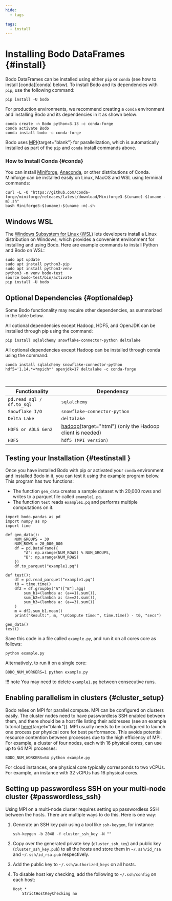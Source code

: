 ```yaml
---
hide:
  - tags

tags:
  - install
---
```

# Installing Bodo DataFrames {#install}

Bodo DataFrames can be installed using either `pip` or `conda` (see how to install [conda][conda] below).
To install Bodo and its dependencies with `pip`, use the following command:

```console
pip install -U bodo
```

For production environments, we recommend creating a `conda` environment and installing
Bodo and its dependencies in it as shown below:

```console
conda create -n Bodo python=3.13 -c conda-forge
conda activate Bodo
conda install bodo -c conda-forge
```

Bodo uses [MPI](https://en.wikipedia.org/wiki/Message_Passing_Interface){target="blank"}
for parallelization, which is automatically installed as part of the
`pip` and `conda` install commands above.


### How to Install Conda {#conda}

You can install [Miniforge](https://github.com/conda-forge/miniforge),
[Anaconda](https://www.anaconda.com/download), or other distributions of Conda. Miniforge can be installed easily
on Linux, MacOS and WSL using terminal commands:

```shell
curl -L -O "https://github.com/conda-forge/miniforge/releases/latest/download/Miniforge3-$(uname)-$(uname -m).sh"
bash Miniforge3-$(uname)-$(uname -m).sh
```


## Windows WSL

The [Windows Subsystem for Linux (WSL)](https://learn.microsoft.com/en-us/windows/wsl/install) lets developers install a Linux distribution
on Windows, which provides a convenient environment for installing and using Bodo.
Here are example commands to install Python and Bodo on WSL:

```shell
sudo apt update
sudo apt install python3-pip
sudo apt install python3-venv
python3 -m venv bodo-test
source bodo-test/bin/activate
pip install -U bodo
```

## Optional Dependencies {#optionaldep}

Some Bodo functionality may require other dependencies, as summarized in
the table below.

All optional dependencies except Hadoop, HDF5, and OpenJDK can be installed through pip using the command:

```console
pip install sqlalchemy snowflake-connector-python deltalake
```

All optional dependencies except Hadoop can be
installed through conda using the command:

```console
conda install sqlalchemy snowflake-connector-python hdf5='1.14.*=*mpich*' openjdk=17 deltalake -c conda-forge
```


<br/>
<center>

| Functionality            |   Dependency
|--------------------------|------------------------------------------------------------------------------------
|`pd.read_sql / df.to_sql` |`sqlalchemy`
|`Snowflake I/O`           |`snowflake-connector-python`
|`Delta Lake`              |`deltalake`
|`HDFS or ADLS Gen2`       |[hadoop](http://hadoop.apache.org/docs/stable/){target="html"} (only the Hadoop client is needed)
|`HDF5`                    |`hdf5 (MPI version)`

</center>

## Testing your Installation {#testinstall }

Once you have installed Bodo with pip or activated your `conda` environment and installed Bodo in
it, you can test it using the example program below. This program has
two functions:

-   The function `gen_data` creates a sample dataset with 20,000 rows
    and writes to a parquet file called `example1.pq`.
-   The function `test` reads `example1.pq` and performs multiple
    computations on it.

``` python3
import bodo.pandas as pd
import numpy as np
import time

def gen_data():
    NUM_GROUPS = 30
    NUM_ROWS = 20_000_000
    df = pd.DataFrame({
        "A": np.arange(NUM_ROWS) % NUM_GROUPS,
        "B": np.arange(NUM_ROWS)
    })
    df.to_parquet("example1.pq")

def test():
    df = pd.read_parquet("example1.pq")
    t0 = time.time()
    df2 = df.groupby("A")["B"].agg(
        sum_b1=(lambda a: (a==1).sum()),
        sum_b2=(lambda a: (a==2).sum()),
        sum_b3=(lambda a: (a==3).sum())
    )
    m = df2.sum_b1.mean()
    print("Result:", m, "\nCompute time:", time.time() - t0, "secs")

gen_data()
test()
```

Save this code in a file called `example.py`, and run it on all cores
core as follows:

```console
python example.py
```

Alternatively, to run it on a single core:

```console
BODO_NUM_WORKERS=1 python example.py
```


!!! note
    You may need to delete `example1.pq` between consecutive runs.


## Enabling parallelism in clusters {#cluster_setup}

Bodo relies on MPI for parallel compute. MPI can be configured on clusters
easily. The cluster nodes need to have passwordless SSH enabled between them,
and there should be a host file listing their addresses (see an example tutorial
[here](https://mpitutorial.com/tutorials/running-an-mpi-cluster-within-a-lan/){target="blank"}).
MPI usually needs to be configured to launch one process per physical core for
best performance. This avoids potential resource contention between processes
due to the high efficiency of MPI. For example, a cluster of four nodes, each
with 16 physical cores, can use up to 64 MPI processes:

```shell
BODO_NUM_WORKERS=64 python example.py
```

For cloud instances, one physical core typically corresponds to two vCPUs.
For example, an instance with 32 vCPUs has 16 physical cores.


## Setting up passwordless SSH on your multi-node cluster {#passwordless_ssh}

Using MPI on a multi-node cluster requires setting up passwordless SSH
between the hosts. There are multiple ways to do this. Here is one way:

1.  Generate an SSH key pair using a tool like `ssh-keygen`, for
    instance:

    ```shell
    ssh-keygen -b 2048 -f cluster_ssh_key -N ""
    ```

2.  Copy over the generated private key (`cluster_ssh_key`) and public key (`cluster_ssh_key.pub`) to all the hosts and
    store them in `~/.ssh/id_rsa` and `~/.ssh/id_rsa.pub` respectively.

3.  Add the public key to `~/.ssh/authorized_keys` on all hosts.

4.  To disable host key checking, add the following to `~/.ssh/config`
    on each host:

    ```shell
    Host *
        StrictHostKeyChecking no
    ```

